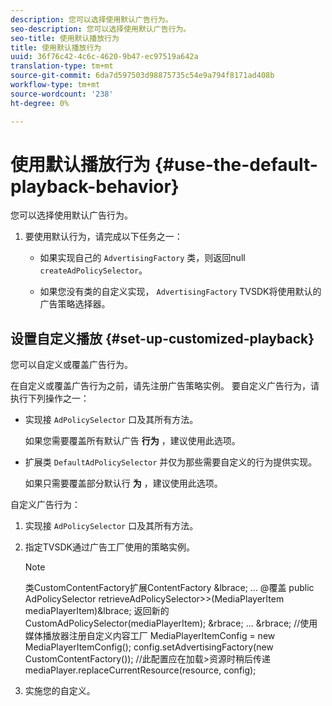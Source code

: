 ```yaml
---
description: 您可以选择使用默认广告行为。
seo-description: 您可以选择使用默认广告行为。
seo-title: 使用默认播放行为
title: 使用默认播放行为
uuid: 36f76c42-4c6c-4620-9b47-ec97519a642a
translation-type: tm+mt
source-git-commit: 6da7d597503d98875735c54e9a794f8171ad408b
workflow-type: tm+mt
source-wordcount: '238'
ht-degree: 0%

---
```



# 使用默认播放行为 {#use-the-default-playback-behavior}

您可以选择使用默认广告行为。

1. 要使用默认行为，请完成以下任务之一：

   * 如果实现自己的 `AdvertisingFactory` 类，则返回null `createAdPolicySelector`。

   * 如果您没有类的自定义实现， `AdvertisingFactory` TVSDK将使用默认的广告策略选择器。

## 设置自定义播放 {#set-up-customized-playback}

您可以自定义或覆盖广告行为。

在自定义或覆盖广告行为之前，请先注册广告策略实例。
要自定义广告行为，请执行下列操作之一：

* 实现接 `AdPolicySelector` 口及其所有方法。

   如果您需要覆盖所有默认广告 **行为** ，建议使用此选项。

* 扩展类 `DefaultAdPolicySelector` 并仅为那些需要自定义的行为提供实现。

   如果只需要覆盖部分默认行 **为** ，建议使用此选项。

自定义广告行为：

1. 实现接 `AdPolicySelector` 口及其所有方法。
1. 指定TVSDK通过广告工厂使用的策略实例。

   >[!NOTE]
   >
   >类CustomContentFactory扩展ContentFactory &amp;lbrace;
   >...
   >@覆盖
   >public AdPolicySelector retrieveAdPolicySelector>>(MediaPlayerItem mediaPlayerItem)&amp;lbrace;
   >返回新的CustomAdPolicySelector(mediaPlayerItem);
   >&amp;rbrace;
   >...
   >&amp;rbrace;
   >//使用媒体播放器注册自定义内容工厂
   >MediaPlayerItemConfig = new MediaPlayerItemConfig();
   >config.setAdvertisingFactory(new CustomContentFactory());
   >//此配置应在加载>资源时稍后传递
   >mediaPlayer.replaceCurrentResource(resource, config);

1. 实施您的自定义。
